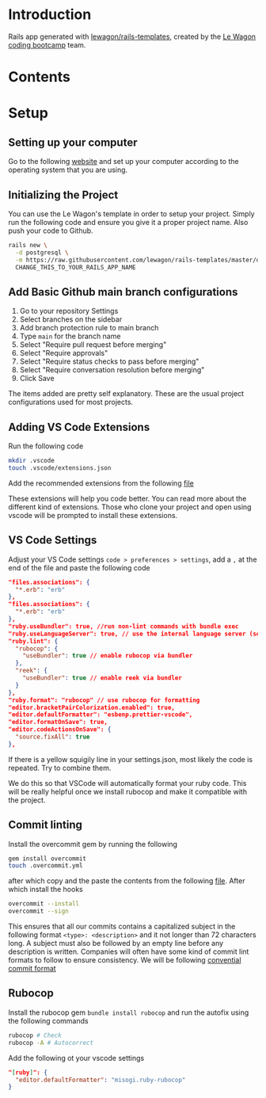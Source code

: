 # Introduction

Rails app generated with [lewagon/rails-templates](https://github.com/lewagon/rails-templates), created by the [Le Wagon coding bootcamp](https://www.lewagon.com) team.

# Contents

# Setup

## Setting up your computer

Go to the following [website](https://github.com/lewagon/setup) and set up your computer according to the operating system that you are using.

## Initializing the Project

You can use the Le Wagon's template in order to setup your project. Simply run the following code and ensure you give it a proper project name. Also push your code to Github.

```bash
rails new \
  -d postgresql \
  -m https://raw.githubusercontent.com/lewagon/rails-templates/master/devise.rb \
  CHANGE_THIS_TO_YOUR_RAILS_APP_NAME
```

## Add Basic Github main branch configurations

1. Go to your repository Settings
2. Select branches on the sidebar
3. Add branch protection rule to main branch
4. Type `main` for the branch name
5. Select "Require pull request before merging"
6. Select "Require approvals"
7. Select "Require status checks to pass before merging"
8. Select "Require conversation resolution before merging"
9. Click Save

The items added are pretty self explanatory. These are the usual project configurations used for most projects.

## Adding VS Code Extensions

Run the following code

```bash
mkdir .vscode
touch .vscode/extensions.json
```

Add the recommended extensions from the following [file](.vscode/extensions.json)

These extensions will help you code better. You can read more about the different kind of extensions. Those who clone your project and open using vscode will be prompted to install these extensions.

## VS Code Settings

Adjust your VS Code settings `code > preferences > settings`, add a `,` at the end of the file and paste the following code

```JSON
"files.associations": {
  "*.erb": "erb"
},
"files.associations": {
  "*.erb": "erb"
},
"ruby.useBundler": true, //run non-lint commands with bundle exec
"ruby.useLanguageServer": true, // use the internal language server (see below)
"ruby.lint": {
  "rubocop": {
    "useBundler": true // enable rubocop via bundler
  },
  "reek": {
    "useBundler": true // enable reek via bundler
  }
},
"ruby.format": "rubocop" // use rubocop for formatting
"editor.bracketPairColorization.enabled": true,
"editor.defaultFormatter": "esbenp.prettier-vscode",
"editor.formatOnSave": true,
"editor.codeActionsOnSave": {
  "source.fixAll": true
},
```

If there is a yellow squigily line in your settings.json, most likely the code is repeated. Try to combine them.

We do this so that VSCode will automatically format your ruby code. This will be really helpful once we install rubocop and make it compatible with the project.

## Commit linting

Install the overcommit gem by running the following

```bash
gem install overcommit
touch .overcommit.yml
```

after which copy and the paste the contents from the following [file](.overcommit.yml). After which install the hooks

```bash
overcommit --install
overcommit --sign
```

This ensures that all our commits contains a capitalized subject in the following format `<type>: <description>` and it not longer than 72 characters long. A subject must also be followed by an empty line before any description is written. Companies will often have some kind of commit lint formats to follow to ensure consistency. We will be following [convential commit format](https://www.conventionalcommits.org/en/v1.0.0/)

## Rubocop

Install the rubocop gem `bundle install rubocop` and run the autofix using the following commands

```bash
rubocop # Check
rubocop -A # Autocorrect
```

Add the following ot your vscode settings

```JSON
"[ruby]": {
  "editor.defaultFormatter": "misogi.ruby-rubocop"
}
```
